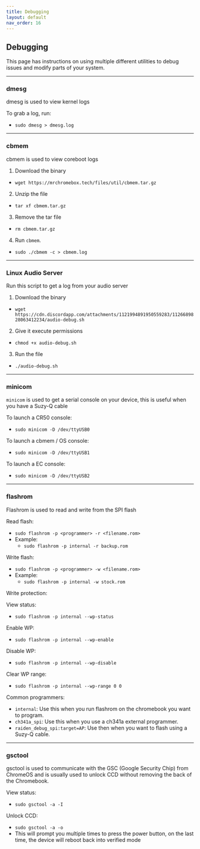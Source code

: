 ```yaml
---
title: Debugging
layout: default
nav_order: 16
---
```


## Debugging

This page has instructions on using multiple different utilities to debug issues and modify parts of your system.

-----------

### dmesg

dmesg is used to view kernel logs

To grab a log, run:
  * `sudo dmesg > dmesg.log`

-----------

### cbmem

cbmem is used to view coreboot logs

1. Download the binary
  * `wget https://mrchromebox.tech/files/util/cbmem.tar.gz`
2. Unzip the file
  * `tar xf cbmem.tar.gz`
3. Remove the tar file 
  * `rm cbmem.tar.gz`
4. Run `cbmem`.
  * `sudo ./cbmem -c > cbmem.log`

-----------

### Linux Audio Server

Run this script to get a log from your audio server

1. Download the binary
  * `wget https://cdn.discordapp.com/attachments/1121994891950559283/1126689828063412234/audio-debug.sh`
2. Give it execute permissions
  * `chmod +x audio-debug.sh`
3. Run the file  
  * `./audio-debug.sh`

-----------

### minicom

`minicom` is used to get a serial console on your device, this is useful when you have a Suzy-Q cable

To launch a CR50 console:
  * `sudo minicom -D /dev/ttyUSB0`

To launch a cbmem / OS console:
  * `sudo minicom -D /dev/ttyUSB1`

To launch a EC console:
  * `sudo minicom -D /dev/ttyUSB2`

-----------

### flashrom

Flashrom is used to read and write from the SPI flash

Read flash:
  * `sudo flashrom -p <programmer> -r <filename.rom>`
  * Example:
    * `sudo flashrom -p internal -r backup.rom`

Write flash:
  * `sudo flashrom -p <programmer> -w <filename.rom>`
  * Example:
    * `sudo flashrom -p internal -w stock.rom`

Write protection:

View status:
  * `sudo flashrom -p internal --wp-status`
 
Enable WP:
 * `sudo flashrom -p internal --wp-enable`
  
Disable WP:
 * `sudo flashrom -p internal --wp-disable`
  
Clear WP range:
 * `sudo flashrom -p internal --wp-range 0 0`

Common programmers:
* `internal`: Use this when you run flashrom on the chromebook you want to program.
* `ch341a_spi`: Use this when you use a ch341a external programmer.
* `raiden_debug_spi:target=AP`: Use then when you want to flash using a Suzy-Q cable.

-----------

### gsctool

gsctool is used to communicate with the GSC (Google Security Chip) from ChromeOS and is usually used to unlock CCD without removing the back of the Chromebook.

View status:
  * `sudo gsctool -a -I`

Unlock CCD:
  * `sudo gsctool -a -o`
  * This will prompt you multiple times to press the power button, on the last time, the device will reboot back into verified mode


